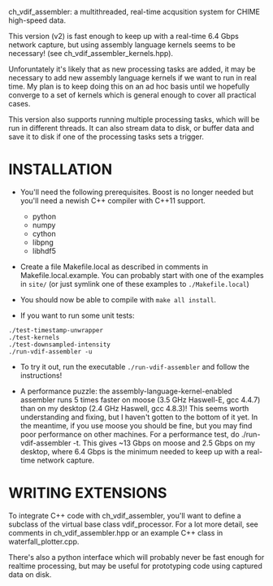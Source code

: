 ch_vdif_assembler: a multithreaded, real-time acqusition system for CHIME high-speed data.

This version (v2) is fast enough to keep up with a real-time 
6.4 Gbps network capture, but using assembly language kernels 
seems to be necessary!  (see ch_vdif_assembler_kernels.hpp).

Unforuntately it's likely that as new processing tasks are
added, it may be necessary to add new assembly language kernels
if we want to run in real time.  My plan is to keep doing this
on an ad hoc basis until we hopefully converge to a set of
kernels which is general enough to cover all practical cases.

This version also supports running multiple processing tasks,
which will be run in different threads.  It can also stream
data to disk, or buffer data and save it to disk if one of the
processing tasks sets a trigger.


# INSTALLATION

- You'll need the following prerequisites.  Boost is no longer
  needed but you'll need a newish C++ compiler with C++11 support.
    - python
    - numpy
    - cython
    - libpng
    - libhdf5

- Create a file Makefile.local as described in comments in 
  Makefile.local.example.  You can probably start with one
  of the examples in `site/` (or just symlink one of these
  examples to `./Makefile.local`)

- You should now be able to compile with `make all install`.

- If you want to run some unit tests:
```
./test-timestamp-unwrapper
./test-kernels
./test-downsampled-intensity
./run-vdif-assembler -u
```

- To try it out, run the executable `./run-vdif-assembler`
  and follow the instructions!

- A performance puzzle: the assembly-language-kernel-enabled
  assembler runs 5 times faster on moose (3.5 GHz Haswell-E,
  gcc 4.4.7) than on my desktop (2.4 GHz Haswell, gcc 4.8.3)!
  This seems worth understanding and fixing, but I haven't gotten
  to the bottom of it yet.  In the meantime, if you use moose
  you should be fine, but you may find poor performance on other
  machines.  For a performance test, do ./run-vdif-assembler -t.
  This gives ~13 Gbps on moose and 2.5 Gbps on my desktop, where
  6.4 Gbps is the minimum needed to keep up with a real-time
  network capture.


# WRITING EXTENSIONS

To integrate C++ code with ch_vdif_assembler, you'll want to 
define a subclass of the virtual base class vdif_processor.  For 
a lot more detail, see comments in ch_vdif_assembler.hpp or
an example C++ class in waterfall_plotter.cpp.

There's also a python interface which will probably never be fast 
enough for realtime processing, but may be useful for prototyping 
code using captured data on disk.
